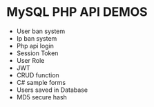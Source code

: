 # MySQL PHP API DEMOS

- User ban system
- Ip ban system
- Php api login
- Session Token
- User Role
- JWT
- CRUD function
- C# sample forms
- Users saved in Database
- MD5 secure hash


